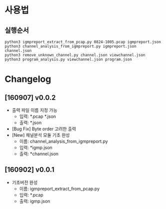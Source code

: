 # 사용법

## 실행순서
```
python3 igmpreport_extract_from_pcap.py 0824-1005.pcap igmpreport.json 
python3 channel_analysis_from_igmpreport.py igmpreport.json channel.json
python3 remove_unknown_channel.py channel.json viewchannel.json
python3 program_analysis.py viewchannel.json program.json
```

# Changelog

## [160907] v0.0.2
- 출력 파일 이름 지정 가능
    - 입력: \*.pcap \*.json
    - 출력: \*.json
- [Bug Fix] Byte order 고려한 출력
- [New] 채널분석 모듈 기초 완성
    - 이름: channel\_analysis\_from\_igmpreport.py
    - 입력: \*igmp.json
    - 출력: \*channel.json

## [160902] v0.0.1
- 기초버전 완성
    - 이름: igmpreport\_extract\_from\_pcap.py
    - 입력: \*.pcap
    - 출력: igmp.json
